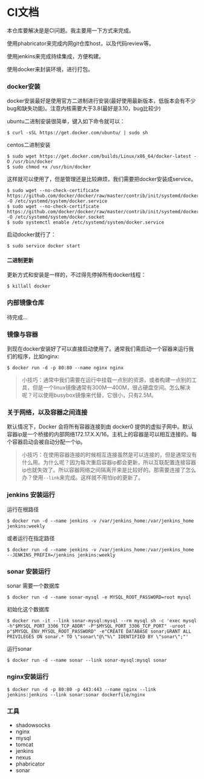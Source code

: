 # CI文档

本仓库要解决是是CI问题。我主要用一下方式来完成。

使用phabricator来完成内网git仓库host，以及代码review等。

使用jenkins来完成持续集成，方便构建。

使用docker来封装环境，进行打包。


### docker安装

docker安装最好是使用官方二进制进行安装(最好使用最新版本，低版本会有不少bug和缺失功能)。注意内核需要大于3.8(最好是3.10，bug比较少)

ubuntu二进制安装很简单，键入如下命令就可以：

	$ curl -sSL https://get.docker.com/ubuntu/ | sudo sh

centos二进制安装

	$ sudo wget https://get.docker.com/builds/Linux/x86_64/docker-latest -O /usr/bin/docker
	$ sudo chmod +x /usr/bin/docker

这样就可以使用了，但是管理还是比较麻烦，我们需要把docker安装成service。

	$ sudo wget --no-check-certificate https://github.com/docker/docker/raw/master/contrib/init/systemd/docker.service -O /etc/systemd/system/docker.service
	$ sudo wget --no-check-certificate https://github.com/docker/docker/raw/master/contrib/init/systemd/docker.socket -O /etc/systemd/system/docker.socket
	$ sudo systemctl enable /etc/systemd/system/docker.service

启动docker就行了：

	$ sudo service docker start 

#### 二进制更新

更新方式和安装是一样的，不过得先停掉所有docker线程：

	$ killall docker

### 内部镜像仓库

待完成...

### 镜像与容器

到现在docker安装好了可以直接启动使用了。通常我们需启动一个容器来运行我们的程序，比如nginx:

	$ docker run -d -p 80:80 --name nginx nginx

> 小技巧：通常中我们需要在运行中挂载一点别的资源，或者构建一点别的工具，但是一个linux镜像通常有300M—400M，很占硬盘空间。怎么解决呢？可以使用busybox镜像来代替，它很小，只有2.5M。

### 关于网络，以及容器之间连接

默认情况下，Docker 会将所有容器连接到由 docker0 提供的虚拟子网中。默认容器ip是一个桥接的内部网络172.17.X.X/16。主机上的容器是可以相互连接的。每个容器启动会被自动分配一个ip。

> 小技巧：在使用容器连接的时候相互连接虽然是可以连接的，但是通常没有什么用。为什么呢？因为每次重启容器ip都会更新，所以互联配置连接容器ip也就失效了。所以容器网络之间隔离开来是比较好的。那需要连接了怎么办？使用`--link`来完成。这样就不用怕ip的更新了。

### jenkins 安装运行

运行在根路径

	$ docker run -d --name jenkins -v /var/jenkins_home:/var/jenkins_home jenkins:weekly

或者运行在指定路径

	$ docker run -d --name jenkins -v /var/jenkins_home:/var/jenkins_home --JENKINS_PREFIX=/jenkins jenkins:weekly

### sonar 安装运行

sonar 需要一个数据库

	$ docker run -d --name sonar-mysql -e MYSQL_ROOT_PASSWORD=root mysql

初始化这个数据库

	$ docker run -it --link sonar-mysql:mysql --rm mysql sh -c 'exec mysql -h"$MYSQL_PORT_3306_TCP_ADDR" -P"$MYSQL_PORT_3306_TCP_PORT" -uroot -p"$MYSQL_ENV_MYSQL_ROOT_PASSWORD" -e"CREATE DATABASE sonar;GRANT ALL PRIVILEGES ON sonar.* TO \"sonar\"@\"%\" IDENTIFIED BY \"sonar\";"'

运行sonar

	$ docker run -d --name sonar --link sonar-mysql:mysql sonar

### nginx安装运行

	$ docker run -d -p 80:80 -p 443:443 --name nginx --link jenkins:jenkins --link sonar:sonar dockerfile/nginx

### 工具

- shadowsocks
- nginx
- mysql
- tomcat
- jenkins
- nexus
- phabricator
- sonar